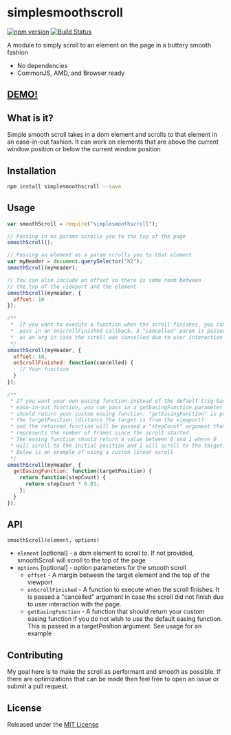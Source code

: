 # simplesmoothscroll

[![npm version](https://badge.fury.io/js/simplesmoothscroll.svg)](https://badge.fury.io/js/simplesmoothscroll)
[![Build Status](https://travis-ci.org/jljorgenson18/simplesmoothscroll.svg?branch=master)](https://travis-ci.org/jljorgenson18/simplesmoothscroll)

A module to simply scroll to an element on the page in a buttery smooth fashion

- No dependencies
- CommonJS, AMD, and Browser ready

## [DEMO!](https://jljorgenson18.github.io/simplesmoothscroll/)

## What is it?

Simple smooth scroll takes in a dom element and scrolls to that element in an ease-in-out fashion. It can work on elements that are above the current window position or below the current window position

## Installation

```sh
npm install simplesmoothscroll --save
```

## Usage

```js
var smoothScroll = require("simplesmoothscroll");

// Passing in no params scrolls you to the top of the page
smoothScroll();

// Passing an element as a param scrolls you to that element
var myHeader = document.querySelector("h2");
smoothScroll(myHeader);

// You can also include an offset so there is some room between
// the top of the viewport and the element
smoothScroll(myHeader, {
  offset: 10
});

/**
 *  If you want to execute a function when the scroll finishes, you can
 *  pass in an onScrollFinished callback. A "cancelled" param is passed in
 *  as an arg in case the scroll was cancelled due to user interaction
 */
smoothScroll(myHeader, {
  offset: 10,
  onScrollFinished: function(cancelled) {
    // Your function
  }
});

/**
 * If you want your own easing function instead of the default trig-based
 * ease-in-out function, you can pass in a getEasingFunction parameter that
 * should return your custom easing function. "getEasingFunction" is passed in
 * the targetPosition (distance the target is from the viewport)
 * and the returned function will be passed a "stepCount" argument that
 * represents the number of frames since the scroll started.
 * The easing function should return a value between 0 and 1 where 0
 * will scroll to the initial position and 1 will scroll to the target.
 * Below is an example of using a custom linear scroll
 */
smoothScroll(myHeader, {
  getEasingFunction: function(targetPosition) {
    return function(stepCount) {
      return stepCount * 0.01;
    };
  }
});
```

## API

`smoothScroll(element, options)`

- `element` [optional] - a dom element to scroll to. If not provided, smoothScroll will scroll to the top of the page
- `options` [optional] - option parameters for the smooth scroll
  - `offset` - A margin between the target element and the top of the viewport
  - `onScrollFinished` - A function to execute when the scroll finishes. It is passed a "cancelled" argument in case the scroll did not finish due to user interaction with the page.
  - `getEasingFunction` - A function that should return your custom easing
    function if you do not wish to use the default easing function. This is
    passed in a targetPosition argument. See usage for an example

## Contributing

My goal here is to make the scroll as performant and smooth as possible. If there are optimizations that can be made then feel free to open an issue or submit a pull request.

## License

Released under the [MIT License](http://www.opensource.org/licenses/MIT)
